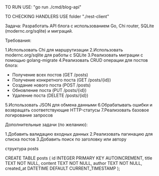 TO RUN USE: "go run ./cmd/blog-api"

TO CHECKING HANDLERS USE folder "./rest-client"

Задача: Разработать API блога с использованием Go, Chi router, SQLite (modernc.org/sqlite) и миграций.

Требования:

1.Использовать Chi для маршрутизации
2.Использовать modernc.org/sqlite для работы с SQLite
3.Реализовать миграции с помощью golang-migrate
4.Реализовать CRUD операции для постов блога:
  - Получение всех постов (GET /posts)
  - Получение конкретного поста (GET /posts/{id})
  - Создание нового поста (POST /posts)
  - Обновление поста (PUT /posts/{id})
  - Удаление поста (DELETE /posts/{id})


5.Использовать JSON для обмена данными
6.Обрабатывать ошибки и возвращать соответствующие HTTP-статусы
7.Реализовать базовое логирование запросов

Дополнительные задачи (по желанию):

1.Добавить валидацию входных данных
2.Реализовать пагинацию для списка постов
3.Добавить поиск по заголовку или автору

структура posts

CREATE TABLE posts (
    id INTEGER PRIMARY KEY AUTOINCREMENT,
    title TEXT NOT NULL,
    content TEXT NOT NULL,
    author TEXT NOT NULL,
    created_at DATETIME DEFAULT CURRENT_TIMESTAMP
);
